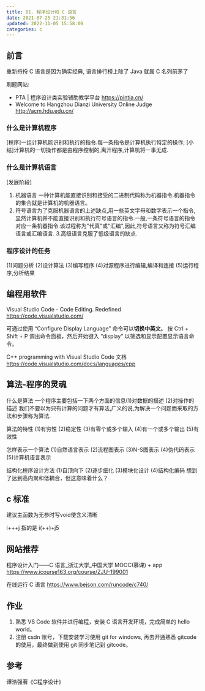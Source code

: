 ```yaml
---
title: 01. 程序设计和 C 语言
date: 2021-07-25 21:31:56
updated: 2022-11-05 15:58:00
categories: c
---
```


## 前言

重新捋捋 C 语言是因为确实经典, 语言排行榜上除了 Java 就属 C 名列前茅了

刷题网站:

* PTA | 程序设计类实验辅助教学平台
<https://pintia.cn/>
* Welcome to Hangzhou Dianzi University Online Judge
<http://acm.hdu.edu.cn/>

### 什么是计算机程序

[程序]一组计算机能识别和执行的指令.每一条指令是计算机执行特定的操作;       [小结]计算机的一切操作都是由程序控制的,离开程序,计算机将一事无成.

### 什么是计算机语言

[发展阶段]

1. 机器语言 一种计算机能直接识别和接受的二进制代码称为机器指令.机器指令的集合就是计算机的机器语言。
2. 符号语言为了克服机器语言的上述缺点,用一些英文字母和数字表示一个指令,显然计算机并不能直接识别和执行符号语言的指令.一般,一条符号语言的指令对应一条机器指令.该过程称为"代真"或"汇编",因此,符号语言又称为符号汇编语言或汇编语言.
3.高级语言克服了低级语言的缺点.

### 程序设计的任务

(1)问题分析 (2)设计算法 (3)编写程序 (4)对源程序进行编辑,编译和连接 (5)运行程序,分析结果

## 编程用软件

Visual Studio Code - Code Editing. Redefined
<https://code.visualstudio.com/>

可通过使用 “Configure Display Language” 命令可以**切换中英文**。
按 Ctrl + Shift + P 调出命令面板，然后开始键入 “display” 以筛选和显示配置显示语言命令。

C++ programming with Visual Studio Code 文档
<https://code.visualstudio.com/docs/languages/cpp>

## 算法-程序的灵魂

什么是算法
一个程序主要包括一下两个方面的信息(1)对数据的描述 (2)对操作的描述   我们不要以为只有计算的问题才有算法,广义的说,为解决一个问题而采取的方法和步骤称为算法.

算法的特性
(1)有穷性
(2)稳定性 (3)有零个或多个输入 (4)有一个或多个输出 (5)有效性

怎样表示一个算法 (1)自然语言表示 (2)流程图表示 (3)N-S图表示 (4)伪代码表示 (5)计算机语言表示

结构化程序设计方法    (1)自顶向下 (2)逐步细化 (3)模块化设计 (4)结构化编码
想到了达到高内聚和低耦合，但这意味着什么？

## c 标准

建议主函数为无参时写void使含义清晰

i+++j 指的是 i(++)+j5

## 网站推荐

程序设计入门——C 语言_浙江大学_中国大学 MOOC(慕课) + app
<https://www.icourse163.org/course/ZJU-199001>

在线运行 C 语言
<https://www.bejson.com/runcode/c740/>

## 作业

1. 熟悉 VS Code 软件并进行编程，安装 C 语言开发环境，完成简单的 hello world。
2. 注册 csdn 账号，下载安装学习使用 git for windows, 再去开通熟悉 gitcode 的使用，最终做到使用 git 同步笔记到 gitcode。

## 参考

谭浩强著《C程序设计》
